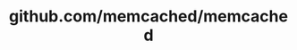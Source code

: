 ---
layout: post
title: github.com/memcached/memcached
categories: link
tags: [انگلیسی, گیت‌هاب, برنامه‌نویسی]
---